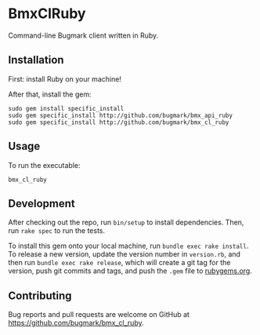 # BmxClRuby

Command-line Bugmark client written in Ruby.

## Installation

First: install Ruby on your machine!

After that, install the gem:

    sudo gem install specific_install
    sudo gem specific_install http://github.com/bugmark/bmx_api_ruby
    sudo gem specific_install http://github.com/bugmark/bmx_cl_ruby
    
## Usage

To run the executable:

    bmx_cl_ruby

## Development

After checking out the repo, run `bin/setup` to install dependencies. Then, run
`rake spec` to run the tests. 

To install this gem onto your local machine, run `bundle exec rake install`. To
release a new version, update the version number in `version.rb`, and then run
`bundle exec rake release`, which will create a git tag for the version, push
git commits and tags, and push the `.gem` file to
[rubygems.org](https://rubygems.org).

## Contributing

Bug reports and pull requests are welcome on GitHub at
https://github.com/bugmark/bmx_cl_ruby.
